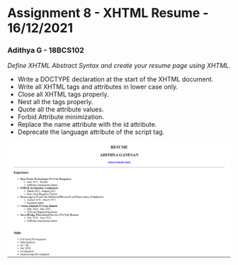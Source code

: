 # Assignment 8 - XHTML Resume - 16/12/2021

### Adithya G - 18BCS102

_Define XHTML Abstract Syntax and create your resume page using XHTML._<br />

- Write a DOCTYPE declaration at the start of the XHTML document.
- Write all XHTML tags and attributes in lower case only.
- Close all XHTML tags properly.
- Nest all the tags properly.
- Quote all the attribute values.
- Forbid Attribute minimization.
- Replace the name attribute with the id attribute.
- Deprecate the language attribute of the script tag.

![Sample Screenshot](https://github.com/aad8ya/Internet-and-Web-Programming/blob/main/Assignment%208%20-%20XHTML%20Resume/SampleScreenshot.jpg)
